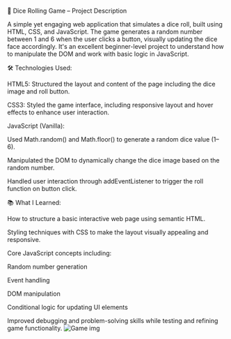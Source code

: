 🎲 Dice Rolling Game – Project Description

A simple yet engaging web application that simulates a dice roll, built using HTML, CSS, and JavaScript. The game generates a random number between 1 and 6 when the user clicks a button, visually updating the dice face accordingly. It's an excellent beginner-level project to understand how to manipulate the DOM and work with basic logic in JavaScript.

🛠️ Technologies Used:

HTML5: Structured the layout and content of the page including the dice image and roll button.

CSS3: Styled the game interface, including responsive layout and hover effects to enhance user interaction.

JavaScript (Vanilla):

Used Math.random() and Math.floor() to generate a random dice value (1–6).

Manipulated the DOM to dynamically change the dice image based on the random number.

Handled user interaction through addEventListener to trigger the roll function on button click.

📚 What I Learned:

How to structure a basic interactive web page using semantic HTML.

Styling techniques with CSS to make the layout visually appealing and responsive.

Core JavaScript concepts including:

Random number generation

Event handling

DOM manipulation

Conditional logic for updating UI elements

Improved debugging and problem-solving skills while testing and refining game functionality.
![Game img](https://github.com/user-attachments/assets/b3aee618-1463-4889-859c-2b21fcaf5149)

